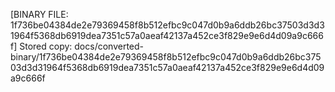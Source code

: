 [BINARY FILE: 1f736be04384de2e79369458f8b512efbc9c047d0b9a6ddb26bc37503d3d31964f5368db6919dea7351c57a0aeaf42137a452ce3f829e9e6d4d09a9c666f]
Stored copy: docs/converted-binary/1f736be04384de2e79369458f8b512efbc9c047d0b9a6ddb26bc37503d3d31964f5368db6919dea7351c57a0aeaf42137a452ce3f829e9e6d4d09a9c666f
